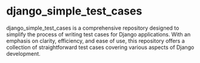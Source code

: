 # django_simple_test_cases
django_simple_test_cases is a comprehensive repository designed to simplify the process of writing test cases for Django applications. With an emphasis on clarity, efficiency, and ease of use, this repository offers a collection of straightforward test cases covering various aspects of Django development.

